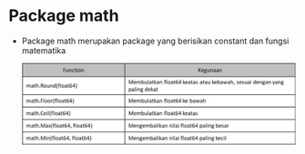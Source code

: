 # Package math

- Package math merupakan package yang berisikan constant dan fungsi matematika

  ![Math](img/math.jpg)
